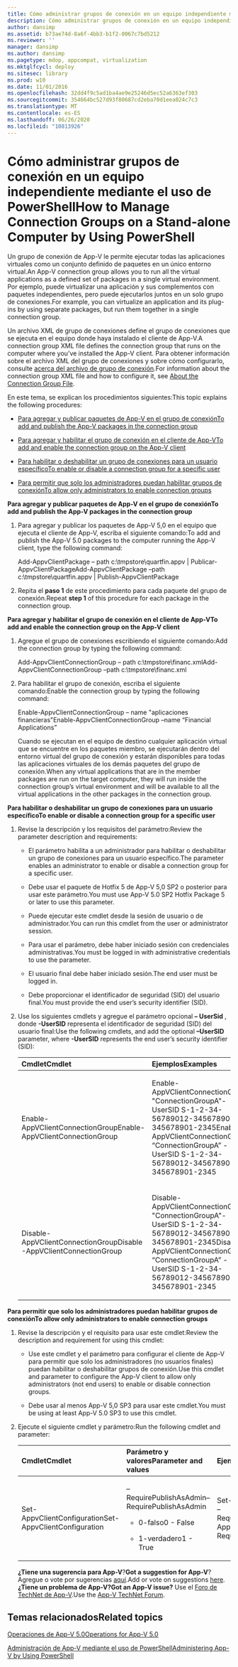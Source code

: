 ```yaml
---
title: Cómo administrar grupos de conexión en un equipo independiente mediante el uso de PowerShell
description: Cómo administrar grupos de conexión en un equipo independiente mediante el uso de PowerShell
author: dansimp
ms.assetid: b73ae74d-8a6f-4bb3-b1f2-0067c7bd5212
ms.reviewer: ''
manager: dansimp
ms.author: dansimp
ms.pagetype: mdop, appcompat, virtualization
ms.mktglfcycl: deploy
ms.sitesec: library
ms.prod: w10
ms.date: 11/01/2016
ms.openlocfilehash: 32dd4f9c5ad1ba4ae9e25246d5ec52a6363ef303
ms.sourcegitcommit: 354664bc527d93f80687cd2eba70d1eea024c7c3
ms.translationtype: MT
ms.contentlocale: es-ES
ms.lasthandoff: 06/26/2020
ms.locfileid: "10813926"
---
```

# <span data-ttu-id="97c18-103">Cómo administrar grupos de conexión en un equipo independiente mediante el uso de PowerShell</span><span class="sxs-lookup"><span data-stu-id="97c18-103">How to Manage Connection Groups on a Stand-alone Computer by Using PowerShell</span></span>


<span data-ttu-id="97c18-104">Un grupo de conexión de App-V le permite ejecutar todas las aplicaciones virtuales como un conjunto definido de paquetes en un único entorno virtual.</span><span class="sxs-lookup"><span data-stu-id="97c18-104">An App-V connection group allows you to run all the virtual applications as a defined set of packages in a single virtual environment.</span></span> <span data-ttu-id="97c18-105">Por ejemplo, puede virtualizar una aplicación y sus complementos con paquetes independientes, pero puede ejecutarlos juntos en un solo grupo de conexiones.</span><span class="sxs-lookup"><span data-stu-id="97c18-105">For example, you can virtualize an application and its plug-ins by using separate packages, but run them together in a single connection group.</span></span>

<span data-ttu-id="97c18-106">Un archivo XML de grupo de conexiones define el grupo de conexiones que se ejecuta en el equipo donde haya instalado el cliente de App-V.</span><span class="sxs-lookup"><span data-stu-id="97c18-106">A connection group XML file defines the connection group that runs on the computer where you’ve installed the App-V client.</span></span> <span data-ttu-id="97c18-107">Para obtener información sobre el archivo XML del grupo de conexiones y sobre cómo configurarlo, consulte [acerca del archivo de grupo de conexión](about-the-connection-group-file.md).</span><span class="sxs-lookup"><span data-stu-id="97c18-107">For information about the connection group XML file and how to configure it, see [About the Connection Group File](about-the-connection-group-file.md).</span></span>

<span data-ttu-id="97c18-108">En este tema, se explican los procedimientos siguientes:</span><span class="sxs-lookup"><span data-stu-id="97c18-108">This topic explains the following procedures:</span></span>

-   [<span data-ttu-id="97c18-109">Para agregar y publicar paquetes de App-V en el grupo de conexión</span><span class="sxs-lookup"><span data-stu-id="97c18-109">To add and publish the App-V packages in the connection group</span></span>](#bkmk-add-pub-pkgs-in-cg)

-   [<span data-ttu-id="97c18-110">Para agregar y habilitar el grupo de conexión en el cliente de App-V</span><span class="sxs-lookup"><span data-stu-id="97c18-110">To add and enable the connection group on the App-V client</span></span>](#bkmk-add-enable-cg-on-clt)

-   [<span data-ttu-id="97c18-111">Para habilitar o deshabilitar un grupo de conexiones para un usuario específico</span><span class="sxs-lookup"><span data-stu-id="97c18-111">To enable or disable a connection group for a specific user</span></span>](#bkmk-enable-cg-for-user-poshtopic)

-   [<span data-ttu-id="97c18-112">Para permitir que solo los administradores puedan habilitar grupos de conexión</span><span class="sxs-lookup"><span data-stu-id="97c18-112">To allow only administrators to enable connection groups</span></span>](#bkmk-admin-only-posh-topic-cg)

<a href="" id="bkmk-add-pub-pkgs-in-cg"></a>**<span data-ttu-id="97c18-113">Para agregar y publicar paquetes de App-V en el grupo de conexión</span><span class="sxs-lookup"><span data-stu-id="97c18-113">To add and publish the App-V packages in the connection group</span></span>**

1.  <span data-ttu-id="97c18-114">Para agregar y publicar los paquetes de App-V 5,0 en el equipo que ejecuta el cliente de App-V, escriba el siguiente comando:</span><span class="sxs-lookup"><span data-stu-id="97c18-114">To add and publish the App-V 5.0 packages to the computer running the App-V client, type the following command:</span></span>

    <span data-ttu-id="97c18-115">Add-AppvClientPackage – path c:\\tmpstore\\quartfin.appv | Publicar-AppvClientPackage</span><span class="sxs-lookup"><span data-stu-id="97c18-115">Add-AppvClientPackage –path c:\\tmpstore\\quartfin.appv | Publish-AppvClientPackage</span></span>

2.  <span data-ttu-id="97c18-116">Repita el **paso 1** de este procedimiento para cada paquete del grupo de conexión.</span><span class="sxs-lookup"><span data-stu-id="97c18-116">Repeat **step 1** of this procedure for each package in the connection group.</span></span>

<a href="" id="bkmk-add-enable-cg-on-clt"></a>**<span data-ttu-id="97c18-117">Para agregar y habilitar el grupo de conexión en el cliente de App-V</span><span class="sxs-lookup"><span data-stu-id="97c18-117">To add and enable the connection group on the App-V client</span></span>**

1.  <span data-ttu-id="97c18-118">Agregue el grupo de conexiones escribiendo el siguiente comando:</span><span class="sxs-lookup"><span data-stu-id="97c18-118">Add the connection group by typing the following command:</span></span>

    <span data-ttu-id="97c18-119">Add-AppvClientConnectionGroup – path c:\\tmpstore\\financ.xml</span><span class="sxs-lookup"><span data-stu-id="97c18-119">Add-AppvClientConnectionGroup –path c:\\tmpstore\\financ.xml</span></span>

2.  <span data-ttu-id="97c18-120">Para habilitar el grupo de conexión, escriba el siguiente comando:</span><span class="sxs-lookup"><span data-stu-id="97c18-120">Enable the connection group by typing the following command:</span></span>

    <span data-ttu-id="97c18-121">Enable-AppvClientConnectionGroup – name "aplicaciones financieras"</span><span class="sxs-lookup"><span data-stu-id="97c18-121">Enable-AppvClientConnectionGroup –name “Financial Applications”</span></span>

    <span data-ttu-id="97c18-122">Cuando se ejecutan en el equipo de destino cualquier aplicación virtual que se encuentre en los paquetes miembro, se ejecutarán dentro del entorno virtual del grupo de conexión y estarán disponibles para todas las aplicaciones virtuales de los demás paquetes del grupo de conexión.</span><span class="sxs-lookup"><span data-stu-id="97c18-122">When any virtual applications that are in the member packages are run on the target computer, they will run inside the connection group’s virtual environment and will be available to all the virtual applications in the other packages in the connection group.</span></span>

<a href="" id="bkmk-enable-cg-for-user-poshtopic"></a>**<span data-ttu-id="97c18-123">Para habilitar o deshabilitar un grupo de conexiones para un usuario específico</span><span class="sxs-lookup"><span data-stu-id="97c18-123">To enable or disable a connection group for a specific user</span></span>**

1.  <span data-ttu-id="97c18-124">Revise la descripción y los requisitos del parámetro:</span><span class="sxs-lookup"><span data-stu-id="97c18-124">Review the parameter description and requirements:</span></span>

    -   <span data-ttu-id="97c18-125">El parámetro habilita a un administrador para habilitar o deshabilitar un grupo de conexiones para un usuario específico.</span><span class="sxs-lookup"><span data-stu-id="97c18-125">The parameter enables an administrator to enable or disable a connection group for a specific user.</span></span>

    -   <span data-ttu-id="97c18-126">Debe usar el paquete de Hotfix 5 de App-V 5,0 SP2 o posterior para usar este parámetro.</span><span class="sxs-lookup"><span data-stu-id="97c18-126">You must use App-V 5.0 SP2 Hotfix Package 5 or later to use this parameter.</span></span>

    -   <span data-ttu-id="97c18-127">Puede ejecutar este cmdlet desde la sesión de usuario o de administrador.</span><span class="sxs-lookup"><span data-stu-id="97c18-127">You can run this cmdlet from the user or administrator session.</span></span>

    -   <span data-ttu-id="97c18-128">Para usar el parámetro, debe haber iniciado sesión con credenciales administrativas.</span><span class="sxs-lookup"><span data-stu-id="97c18-128">You must be logged in with administrative credentials to use the parameter.</span></span>

    -   <span data-ttu-id="97c18-129">El usuario final debe haber iniciado sesión.</span><span class="sxs-lookup"><span data-stu-id="97c18-129">The end user must be logged in.</span></span>

    -   <span data-ttu-id="97c18-130">Debe proporcionar el identificador de seguridad (SID) del usuario final.</span><span class="sxs-lookup"><span data-stu-id="97c18-130">You must provide the end user’s security identifier (SID).</span></span>

2.  <span data-ttu-id="97c18-131">Use los siguientes cmdlets y agregue el parámetro opcional **– UserSid** , donde **-UserSID** representa el identificador de seguridad (SID) del usuario final:</span><span class="sxs-lookup"><span data-stu-id="97c18-131">Use the following cmdlets, and add the optional **–UserSID** parameter, where **-UserSID** represents the end user’s security identifier (SID):</span></span>

    <table>
    <colgroup>
    <col width="50%" />
    <col width="50%" />
    </colgroup>
    <thead>
    <tr class="header">
    <th align="left"><span data-ttu-id="97c18-132">Cmdlet</span><span class="sxs-lookup"><span data-stu-id="97c18-132">Cmdlet</span></span></th>
    <th align="left"><span data-ttu-id="97c18-133">Ejemplos</span><span class="sxs-lookup"><span data-stu-id="97c18-133">Examples</span></span></th>
    </tr>
    </thead>
    <tbody>
    <tr class="odd">
    <td align="left"><p><span data-ttu-id="97c18-134">Enable-AppVClientConnectionGroup</span><span class="sxs-lookup"><span data-stu-id="97c18-134">Enable-AppVClientConnectionGroup</span></span></p></td>
    <td align="left"><p><span data-ttu-id="97c18-135">Enable-AppVClientConnectionGroup "ConnectionGroupA"-UserSID S-1-2-34-56789012-3456789012-345678901-2345</span><span class="sxs-lookup"><span data-stu-id="97c18-135">Enable-AppVClientConnectionGroup “ConnectionGroupA” -UserSID S-1-2-34-56789012-3456789012-345678901-2345</span></span></p></td>
    </tr>
    <tr class="even">
    <td align="left"><p><span data-ttu-id="97c18-136">Disable-AppVClientConnectionGroup</span><span class="sxs-lookup"><span data-stu-id="97c18-136">Disable -AppVClientConnectionGroup</span></span></p></td>
    <td align="left"><p><span data-ttu-id="97c18-137">Disable-AppVClientConnectionGroup "ConnectionGroupA"-UserSID S-1-2-34-56789012-3456789012-345678901-2345</span><span class="sxs-lookup"><span data-stu-id="97c18-137">Disable -AppVClientConnectionGroup “ConnectionGroupA” -UserSID S-1-2-34-56789012-3456789012-345678901-2345</span></span></p></td>
    </tr>
    </tbody>
    </table>

<a href="" id="bkmk-admin-only-posh-topic-cg"></a>**<span data-ttu-id="97c18-138">Para permitir que solo los administradores puedan habilitar grupos de conexión</span><span class="sxs-lookup"><span data-stu-id="97c18-138">To allow only administrators to enable connection groups</span></span>**

1.  <span data-ttu-id="97c18-139">Revise la descripción y el requisito para usar este cmdlet:</span><span class="sxs-lookup"><span data-stu-id="97c18-139">Review the description and requirement for using this cmdlet:</span></span>

    -   <span data-ttu-id="97c18-140">Use este cmdlet y el parámetro para configurar el cliente de App-V para permitir que solo los administradores (no usuarios finales) puedan habilitar o deshabilitar grupos de conexión.</span><span class="sxs-lookup"><span data-stu-id="97c18-140">Use this cmdlet and parameter to configure the App-V client to allow only administrators (not end users) to enable or disable connection groups.</span></span>

    -   <span data-ttu-id="97c18-141">Debe usar al menos App-V 5,0 SP3 para usar este cmdlet.</span><span class="sxs-lookup"><span data-stu-id="97c18-141">You must be using at least App-V 5.0 SP3 to use this cmdlet.</span></span>

2.  <span data-ttu-id="97c18-142">Ejecute el siguiente cmdlet y parámetro:</span><span class="sxs-lookup"><span data-stu-id="97c18-142">Run the following cmdlet and parameter:</span></span>

    <table>
    <colgroup>
    <col width="33%" />
    <col width="33%" />
    <col width="33%" />
    </colgroup>
    <thead>
    <tr class="header">
    <th align="left"><span data-ttu-id="97c18-143">Cmdlet</span><span class="sxs-lookup"><span data-stu-id="97c18-143">Cmdlet</span></span></th>
    <th align="left"><span data-ttu-id="97c18-144">Parámetro y valores</span><span class="sxs-lookup"><span data-stu-id="97c18-144">Parameter and values</span></span></th>
    <th align="left"><span data-ttu-id="97c18-145">Ejemplo</span><span class="sxs-lookup"><span data-stu-id="97c18-145">Example</span></span></th>
    </tr>
    </thead>
    <tbody>
    <tr class="odd">
    <td align="left"><p><span data-ttu-id="97c18-146">Set-AppvClientConfiguration</span><span class="sxs-lookup"><span data-stu-id="97c18-146">Set-AppvClientConfiguration</span></span></p></td>
    <td align="left"><p><span data-ttu-id="97c18-147">–RequirePublishAsAdmin</span><span class="sxs-lookup"><span data-stu-id="97c18-147">–RequirePublishAsAdmin</span></span></p>
    <ul>
    <li><p><span data-ttu-id="97c18-148">0-falso</span><span class="sxs-lookup"><span data-stu-id="97c18-148">0 - False</span></span></p></li>
    <li><p><span data-ttu-id="97c18-149">1-verdadero</span><span class="sxs-lookup"><span data-stu-id="97c18-149">1 - True</span></span></p></li>
    </ul></td>
    <td align="left"><p><span data-ttu-id="97c18-150">Set-AppvClientConfiguration – RequirePublishAsAdmin1</span><span class="sxs-lookup"><span data-stu-id="97c18-150">Set-AppvClientConfiguration –RequirePublishAsAdmin1</span></span></p></td>
    </tr>
    </tbody>
    </table>

    <span data-ttu-id="97c18-151">**¿Tiene una sugerencia para App-V**?</span><span class="sxs-lookup"><span data-stu-id="97c18-151">**Got a suggestion for App-V**?</span></span> <span data-ttu-id="97c18-152">Agregue o vote por sugerencias [aquí](http://appv.uservoice.com/forums/280448-microsoft-application-virtualization).</span><span class="sxs-lookup"><span data-stu-id="97c18-152">Add or vote on suggestions [here](http://appv.uservoice.com/forums/280448-microsoft-application-virtualization).</span></span> **<span data-ttu-id="97c18-153">¿Tiene un problema de App-V?</span><span class="sxs-lookup"><span data-stu-id="97c18-153">Got an App-V issue?</span></span>** <span data-ttu-id="97c18-154">Use el [Foro de TechNet de App-V](https://social.technet.microsoft.com/Forums/home?forum=mdopappv).</span><span class="sxs-lookup"><span data-stu-id="97c18-154">Use the [App-V TechNet Forum](https://social.technet.microsoft.com/Forums/home?forum=mdopappv).</span></span>

## <span data-ttu-id="97c18-155">Temas relacionados</span><span class="sxs-lookup"><span data-stu-id="97c18-155">Related topics</span></span>


[<span data-ttu-id="97c18-156">Operaciones de App-V 5.0</span><span class="sxs-lookup"><span data-stu-id="97c18-156">Operations for App-V 5.0</span></span>](operations-for-app-v-50.md)

[<span data-ttu-id="97c18-157">Administración de App-V mediante el uso de PowerShell</span><span class="sxs-lookup"><span data-stu-id="97c18-157">Administering App-V by Using PowerShell</span></span>](administering-app-v-by-using-powershell.md)

 

 






